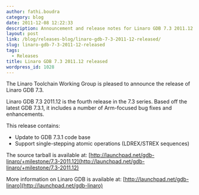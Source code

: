 ```yaml
---
author: fathi.boudra
category: blog
date: 2011-12-08 12:22:33
description: Announcement and release notes for Linaro GDB 7.3 2011.12
layout: post
link: /blog/releases-blog/linaro-gdb-7-3-2011-12-released/
slug: linaro-gdb-7-3-2011-12-released
tags:
  - Releases
title: Linaro GDB 7.3 2011.12 released
wordpress_id: 1028
---
```


The Linaro Toolchain Working Group is pleased to announce the release of Linaro GDB 7.3.

Linaro GDB 7.3 2011.12 is the fourth release in the 7.3 series. Based off the latest GDB 7.3.1, it includes a number of Arm-focused bug fixes and enhancements.

This release contains:

- Update to GDB 7.3.1 code base
- Support single-stepping atomic operations (LDREX/STREX sequences)

The source tarball is available at:
[http://launchpad.net/gdb-linaro/+milestone/7.3-2011.12](http://launchpad.net/gdb-linaro/+milestone/7.3-2011.12)

More information on Linaro GDB is available at:
[http://launchpad.net/gdb-linaro](http://launchpad.net/gdb-linaro)
